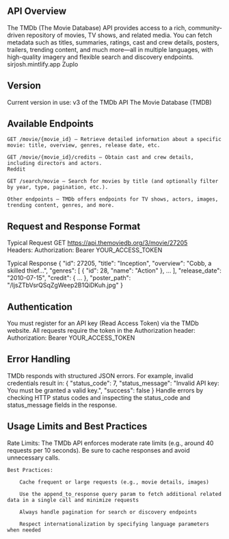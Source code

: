 ## API Overview
The TMDb (The Movie Database) API provides access to a rich, community-driven repository of movies, TV shows, and related media. You can fetch metadata such as titles, summaries, ratings, cast and crew details, posters, trailers, trending content, and much more—all in multiple languages, with high-quality imagery and flexible search and discovery endpoints.
sirjosh.mintlify.app
Zuplo

## Version
Current version in use: v3 of the TMDb API
The Movie Database (TMDB)
## Available Endpoints

    GET /movie/{movie_id} — Retrieve detailed information about a specific movie: title, overview, genres, release date, etc.

    GET /movie/{movie_id}/credits — Obtain cast and crew details, including directors and actors.
    Reddit

    GET /search/movie — Search for movies by title (and optionally filter by year, type, pagination, etc.).

    Other endpoints — TMDb offers endpoints for TV shows, actors, images, trending content, genres, and more.
	
## Request and Response Format

Typical Request
GET https://api.themoviedb.org/3/movie/27205  
Headers: Authorization: Bearer YOUR_ACCESS_TOKEN

Typical Response
{
  "id": 27205,
  "title": "Inception",
  "overview": "Cobb, a skilled thief…",
  "genres": [ { "id": 28, "name": "Action" }, ... ],
  "release_date": "2010-07-15",
  "credit": { … },
  "poster_path": "/ljsZTbVsrQSqZgWeep2B1QiDKuh.jpg"
}

## Authentication
You must register for an API key (Read Access Token) via the TMDb website. All requests require the token in the Authorization header:
Authorization: Bearer YOUR_ACCESS_TOKEN

## Error Handling
TMDb responds with structured JSON errors. For example, invalid credentials result in:
{ "status_code": 7, "status_message": "Invalid API key: You must be granted a valid key.", "success": false }
Handle errors by checking HTTP status codes and inspecting the status_code and status_message fields in the response.

## Usage Limits and Best Practices

Rate Limits: The TMDb API enforces moderate rate limits (e.g., around 40 requests per 10 seconds). Be sure to cache responses and avoid unnecessary calls.

    Best Practices:

        Cache frequent or large requests (e.g., movie details, images)

        Use the append_to_response query param to fetch additional related data in a single call and minimize requests

        Always handle pagination for search or discovery endpoints

        Respect internationalization by specifying language parameters when needed
		